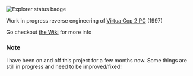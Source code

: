 ![Explorer status badge](https://github.com/jevarg/re-virtua-cop-2/actions/workflows/explorer.yml/badge.svg)

Work in progress reverse engineering of [Virtua Cop 2 PC](https://www.myabandonware.com/game/virtua-cop-2-byi) (1997)

Go checkout [the Wiki](https://github.com/jevarg/re-virtua-cop-2/wiki) for more info

### Note

I have been on and off this project for a few months now. Some things are still in progress and need to be improved/fixed!
